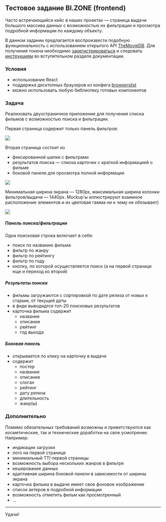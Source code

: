 ## Тестовое задание BI.ZONE (frontend)

Часто встречающийся кейс в наших проектах — страница выдачи большого массива данных с возможностью их фильтрации и просмотра подробной информации по каждому объекту. 

В данном задании предлагается воспроизвести подобную функциональность с использованием открытого API [TheMovieDB](https://developers.themoviedb.org/3/discover/movie-discover). Для получения токена необходимо [зарегистрироваться](https://www.themoviedb.org/account/signup) и следовать [инструкциям](https://developers.themoviedb.org/3/getting-started/introduction) во вступительном разделе документации.

### Условия

* использование React
* поддержка десктопных браузеров из конфига [browserslist](.browserslistrc)
* можно использовать любую библиотеку готовых компонентов


### Задача

Реализовать двухстраничное приложение для получения списка фильмов с возможностью поиска и фильтрации.

Первая страница содержит только панель фильтров:

![](start-page.png)

Вторая страница состоит из

* фиксированной шапки с фильтрами
* результатов поиска — списка карточек с краткой информацией о фильме
* боковой панели для просмотра полной информации

![](main-page_1.png)

Минимальная ширина экрана — 1280px, максимальная ширина колонки фильтров/выдачи — 1440px.  Mockup'ы иллюстрируют взаимное расположение элементов и их цветовая гамма ни к чему не обязывает)

![](main-page_2.png)

##### Панель поиска/фильтрации

Одна поисковая строка включает в себя:

* поиск по названию фильма
* фильтр по жанру
* фильтр по рейтингу
* фильтр по году
* кнопку, по которой осуществляется поиск (а на первой странице еще и переход ко второй)

##### Результаты поиска

* фильмы загружаются с сортировкой по дате релиза от новых к старым, от текущей даты
* в фиде выводидтся топ-20 поисковых результатов
* карточка фильма содержит
	* название
	* описание
	* рейтинг
	* год выхода

##### Боковая панель

* открывается по клику на карточку в выдаче
* содержит
	* постер
	* название
	* описание
	* слоган
	* рейтинг
	* дату релиза
	* длительность
	* жанр(ы)


### Дополнительно

Помимо обязательных требований возможны и приветствуются как косметические, так и технические доработки на свое усмотрение. Например:

* индикации загрузки
* лого на первой странице
* минимальный TTI первой страницы
* возможность выбора нескольких жанров в фильтре
* кеширование данных
* адаптивная ширина боковой панели в зависимости от ширины экрана
* карточка фильма в выдаче имеет свое фоновое изображение
* список актеров в подробной информации
* возможность отметить фильм как просмотренный
* ...

___

Удачи!
